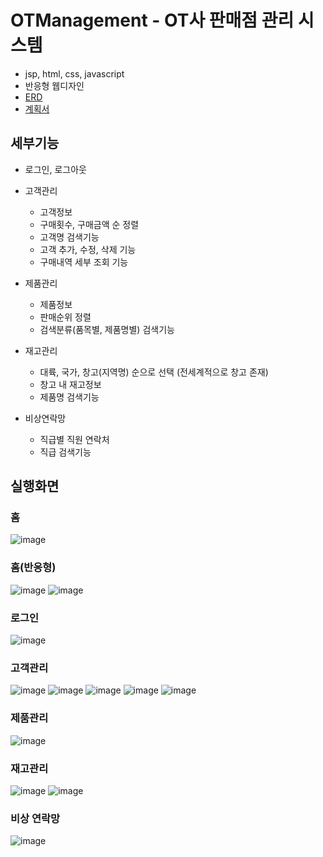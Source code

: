 # OTManagement - OT사 판매점 관리 시스템

- jsp, html, css, javascript
- 반응형 웹디자인
- [ERD](https://www.oracletutorial.com/getting-started/oracle-sample-database/)
- [계획서](https://github.com/yeon52/OTManagement/files/7491866/default.pdf) 
## 세부기능


- 로그인, 로그아웃
- 고객관리 
  - 고객정보
  - 구매횟수, 구매금액 순 정렬
  - 고객명 검색기능
  - 고객 추가, 수정, 삭제 기능
  - 구매내역 세부 조회 기능
  
- 제품관리
  - 제품정보
  - 판매순위 정렬
  - 검색분류(품목별, 제품명별) 검색기능
  
- 재고관리
  - 대륙, 국가, 창고(지역명) 순으로 선택 (전세계적으로 창고 존재)
  - 창고 내 재고정보
  - 제품명 검색기능
  
- 비상연락망
  - 직급별 직원 연락처
  - 직급 검색기능

## 실행화면

### 홈
![image](https://user-images.githubusercontent.com/52206971/140635204-58751038-2c63-4d52-9185-d8dd364f232c.png)

### 홈(반응형)
![image](https://user-images.githubusercontent.com/52206971/140635214-0705b7e9-2bc3-4cdd-8799-18ec5ff64bd1.png)
![image](https://user-images.githubusercontent.com/52206971/140635217-942ab393-e06a-44e7-ab95-59bf1e2c8773.png)

### 로그인
![image](https://user-images.githubusercontent.com/52206971/140635252-0464967d-2c06-4952-8f7c-c53daf2111c3.png)

### 고객관리
![image](https://user-images.githubusercontent.com/52206971/140635271-70717fe0-e0f5-4ecf-b34f-4f07b3aba0e8.png)
![image](https://user-images.githubusercontent.com/52206971/140635296-35ded4ce-9688-472d-97c7-761765c8af89.png)
![image](https://user-images.githubusercontent.com/52206971/140635300-aae4fd40-f619-4647-989e-98d31033333b.png)
![image](https://user-images.githubusercontent.com/52206971/140635307-ce02281a-83dd-445d-8fcf-426a9422fd2b.png)
![image](https://user-images.githubusercontent.com/52206971/140635314-3164e05b-0760-42e3-ac07-1fac8b05b570.png)

### 제품관리
![image](https://user-images.githubusercontent.com/52206971/140635321-a3455298-94fb-4172-a75e-6a230fb79059.png)

### 재고관리
![image](https://user-images.githubusercontent.com/52206971/140635334-db4b615a-d748-497c-a729-463ae1248dc0.png)
![image](https://user-images.githubusercontent.com/52206971/140635337-e2cf1029-489b-474e-a845-e664fc744d22.png)

### 비상 연락망
![image](https://user-images.githubusercontent.com/52206971/140635347-785a3414-7ddf-4f63-8984-d752b5a09678.png)



